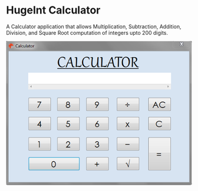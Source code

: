 # HugeInt Calculator

A Calculator application that allows Multiplication, Subtraction, Addition, Division, and Square Root computation of integers upto 200 digits.

![Image of Interface](https://github.com/ummarikram/HugeIntCalculator/blob/master/Interface.PNG)

